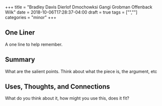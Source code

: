+++
title = "Bradley Davis Dierlof Dmochowksi Gangi Grobman Offenback Wilk"
date = 2018-10-06T17:28:37-04:00
draft = true
tags = ["",""]
categories = "minor"
+++
## One Liner
A one line to help remember.

## Summary
What are the salient points. Think about what the piece is, the argument, etc

## Uses, Thoughts, and Connections
What do you think about it, how might you use this, does it fit?
